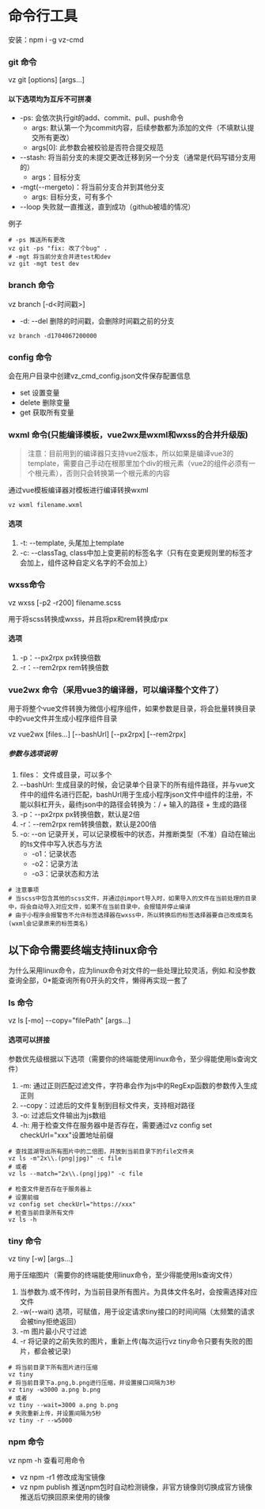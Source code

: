 # 命令行工具

安装：npm i -g vz-cmd

### git 命令

vz git [options] [args...]

#### 以下选项均为互斥不可拼凑
- -ps: 会依次执行git的add、commit、pull、push命令
    - args: 默认第一个为commit内容，后续参数都为添加的文件（不填默认提交所有更改）
    - args[0]: 此参数会被校验是否符合提交规范
- --stash: 将当前分支的未提交更改迁移到另一个分支（通常是代码写错分支用的）
    - args：目标分支
- -mgt(--mergeto)：将当前分支合并到其他分支
    - args: 目标分支，可有多个
- --loop 失败就一直推送，直到成功（github被墙的情况） 

例子
```shell
# -ps 推送所有更改
vz git -ps "fix: 改了个bug" .
# -mgt 将当前分支合并进test和dev
vz git -mgt test dev
```

### branch 命令

vz branch [-d<时间戳>]

- -d: --del 删除的时间戳，会删除时间戳之前的分支
```shell
vz branch -d1704067200000
```

### config 命令

会在用户目录中创建vz_cmd_config.json文件保存配置信息

- set 设置变量
- delete 删除变量
- get 获取所有变量

### wxml 命令(只能编译模板，vue2wx是wxml和wxss的合并升级版)

> 注意：目前用到的编译器只支持vue2版本，所以如果是编译vue3的template，需要自己手动在根那里加个div的根元素（vue2的组件必须有一个根元素），否则只会转换第一个根元素的内容

通过vue模板编译器对模板进行编译转换wxml

```shell
vz wxml filename.wxml
```
#### 选项
1. -t: --template, 头尾加上template
2. -c: --classTag, class中加上变更前的标签名字（只有在变更规则里的标签才会加上，组件这种自定义名字的不会加上）

### wxss命令

vz wxss [-p2 -r200] filename.scss

用于将scss转换成wxss，并且将px和rem转换成rpx

#### 选项
1. -p：--px2rpx px转换倍数
1. -r：--rem2rpx rem转换倍数

### vue2wx 命令（采用vue3的编译器，可以编译整个文件了）

用于将整个vue文件转换为微信小程序组件，如果参数是目录，将会批量转换目录中的vue文件并生成小程序组件目录

vz vue2wx [files...] [--bashUrl] [--px2rpx] [--rem2rpx]

##### 参数与选项说明
1. files： 文件或目录，可以多个
2. --bashUrl: 生成目录的时候，会记录单个目录下的所有组件路径，并与vue文件中的组件名进行匹配，bashUrl用于生成小程序json文件中组件的注册，不能以斜杠开头，最终json中的路径会转换为：/ + 输入的路径 + 生成的路径
3. -p：--px2rpx px转换倍数，默认是2倍
4. -r：--rem2rpx rem转换倍数，默认是200倍
5. -o: --on 记录开关，可以记录模板中的状态，并推断类型（不准）自动在输出的ts文件中写入状态与方法
    - -o1：记录状态
    - -o2：记录方法
    - -o3：记录状态和方法
```shell
# 注意事项
# 当scss中包含其他的scss文件，并通过@import导入时，如果导入的文件在当前处理的目录中，将会自动导入对应文件，如果不在当前目录中，会报错并停止编译
# 由于小程序会报警告不允许标签选择器在wxss中，所以转换后的标签选择器要自己改成类名(wxml会记录原来的标签类名)
```

## 以下命令需要终端支持linux命令

为什么采用linux命令，应为linux命令对文件的一些处理比较灵活，例如.和没参数查询全部，0*能查询所有0开头的文件，懒得再实现一套了

### ls 命令

vz ls [-mo] --copy="filePath" [args...]

#### 选项可以拼接

参数优先级根据以下选项（需要你的终端能使用linux命令，至少得能使用ls查询文件）

1. -m: 通过正则匹配过滤文件，字符串会作为js中的RegExp函数的参数传入生成正则
2. --copy：过滤后的文件复制到目标文件夹，支持相对路径
3. -o: 过滤后文件输出为js数组
4. -h: 用于检查文件在服务器中是否存在，需要通过vz config set checkUrl="xxx"设置地址前缀

```shell
# 查找蓝湖导出所有图片中的二倍图，并放到当前目录下的file文件夹
vz ls -m"2x\\.(png|jpg)" -c file
# 或者
vz ls --match="2x\\.(png|jpg)" -c file

# 检查文件是否存在于服务器上
# 设置前缀
vz config set checkUrl="https://xxx"
# 检查当前目录所有文件
vz ls -h
```

### tiny 命令

vz tiny [-w] [args...]

用于压缩图片（需要你的终端能使用linux命令，至少得能使用ls查询文件）

1. 当参数为.或不传时，为当前目录所有图片。为具体文件名时，会按需选择对应文件
2. -w(--wait) 选项，可赋值，用于设定请求tiny接口的时间间隔（太频繁的请求会被tiny拒绝返回）
3. -m 图片最小尺寸过滤
4. -r 将记录的之前失败的图片，重新上传(每次运行vz tiny命令只要有失败的图片，都会被记录)
```shell
# 将当前目录下所有图片进行压缩
vz tiny
# 将当前目录下a.png,b.png进行压缩，并设置接口间隔为3秒
vz tiny -w3000 a.png b.png
# 或者
vz tiny --wait=3000 a.png b.png
# 失败重新上传，并设置间隔为5秒
vz tiny -r --w5000
```

### npm 命令

vz npm -h 查看可用命令

- vz npm -r1 修改成淘宝镜像
- vz npm publish 推送npm包时自动检测镜像，非官方镜像则切换成官方镜像推送后切换回原来使用的镜像